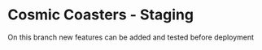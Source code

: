 Cosmic Coasters - Staging
=======================

On this branch new features can be added and tested before deployment
